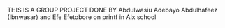 THIS IS A GROUP PROJECT DONE BY Abdulwasiu Adebayo Abdulhafeez (Ibnwasar) and Efe Efetobore on printf in Alx school
